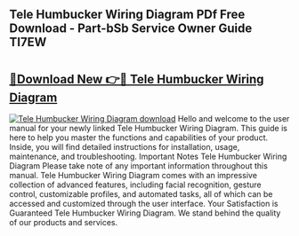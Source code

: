 ## Tele Humbucker Wiring Diagram PDf Free Download - Part-bSb Service Owner Guide TI7EW

# <h2><a href="http://dfru92.blite.top/?on=Tele+Humbucker+Wiring+Diagram">🔗Download New 👉🔴 Tele Humbucker Wiring Diagram</a></h2>

[![Tele Humbucker Wiring Diagram download](https://i.imgur.com/lujVjoI.png)](http://dfru92.blite.top/?on=Tele+Humbucker+Wiring+Diagram)
Hello and welcome to the user manual for your newly linked Tele Humbucker Wiring Diagram. This guide is here to help you master the functions and capabilities of your product. Inside, you will find detailed instructions for installation, usage, maintenance, and troubleshooting. Important Notes Tele Humbucker Wiring Diagram Please take note of any important information throughout this manual. Tele Humbucker Wiring Diagram comes with an impressive collection of advanced features, including facial recognition, gesture control, customizable profiles, and automated tasks, all of which can be accessed and customized through the user interface. Your Satisfaction is Guaranteed Tele Humbucker Wiring Diagram. We stand behind the quality of our products and services.
